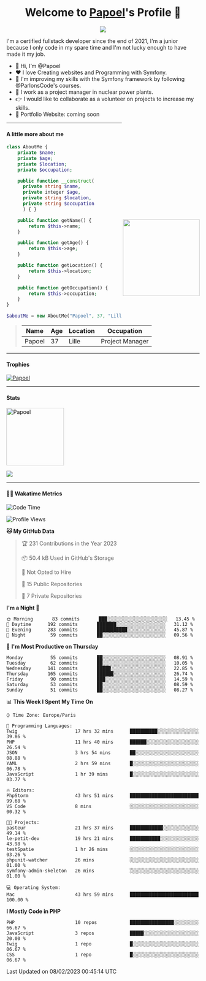 <p align="center">
  <h1 align="center">Welcome to <a href="https://github.com/Papoel">Papoel</a>'s Profile 👋</h1>
</p>
<p align="center">
  <a align="center" href="https://github.com/DenverCoder1/readme-typing-svg"><img src="https://readme-typing-svg.herokuapp.com?&font=IBM+Plex+Sans&color=F72EE2&size=25&lines=Welcome+to+my+GitHub+Profile!;I'm+a+Junior+.+.+.;I'm+a+backend+developer;I'm+a+in+love+with+Symfony" /></a>
</p>
<p>I'm a certified fullstack developer since the end of 2021, I'm a junior because I only code in my spare time and I'm not lucky enough to have made it my job.
</p>

<div>
  <ul align="left">
    <li>👋 Hi, I’m @Papoel</li>
    <li>❤️ I love Creating websites and Programming with Symfony.</li>
    <li>🌱 I'm improving my skills with the Symfony framework by following @ParlonsCode's courses.</li>
    <li>💼 I work as a project manager in nuclear power plants.</li>
    <li>👉 I would like to collaborate as a volunteer on projects to increase my skills.</li>
    <li>🧐 Portfolio Website: coming soon</li>
  </ul>

<img align="right" style="width:200px; margin-top:50%; display:block;" src="https://media.giphy.com/media/M9gbBd9nbDrOTu1Mqx/giphy.gif">
</div>

---
#### A little more about me
```php
class AboutMe {
    private $name;
    private $age;
    private $location;
    private $occupation;

    public function __construct(
      private string $name, 
      private integer $age, 
      private string $location, 
      private string $occupation
      ) { }

    public function getName() {
        return $this->name;
    }

    public function getAge() {
        return $this->age;
    }

    public function getLocation() {
        return $this->location;
    }

    public function getOccupation() {
        return $this->occupation;
    }
}

$aboutMe = new AboutMe("Papoel", 37, "Lille", "Project Manager");
```
>| Name     | Age | Location   | Occupation     |
>|----------|-----|------------|----------------|
>| Papoel   | 37  | Lille      | Project Manager|

---
#### Trophies

<p align="left">
  <a href="https://github.com/Papoel/github-profile-trophy">
    <img src="https://github-profile-trophy.vercel.app/?username=Papoel&row=2&column=6&theme=onedark&column=8&no-frame=false&no-bg=false" 
         alt="Papoel">
  </a>
</p>

---
#### Stats
<p align="left">
  <img align="center" height="150em" src="https://github-readme-streak-stats.herokuapp.com/?user=Papoel&theme=onedark" alt="Papoel" />
</p>

<p>
<!-- GitHub Stats -->
<picture>
  <source 
    srcset="https://github-readme-stats.vercel.app/api?username=papoel&show_icons=true&theme=dark"
    media="(prefers-color-scheme: dark)"
  />
  <source
    srcset="https://github-readme-stats.vercel.app/api?username=papoel&show_icons=true"
    media="(prefers-color-scheme: light), (prefers-color-scheme: no-preference)"
  />
  <img src="https://github-readme-stats.vercel.app/api?username=papoel&show_icons=true" />
</picture>
</p>

----
####  🧑‍💻 Wakatime Metrics
<!--START_SECTION:waka-->
![Code Time](http://img.shields.io/badge/Code%20Time-3%2C048%20hrs%2011%20mins-blue)

![Profile Views](http://img.shields.io/badge/Profile%20Views-6-blue)

**🐱 My GitHub Data** 

> 🏆 231 Contributions in the Year 2023
 > 
> 📦 50.4 kB Used in GitHub's Storage 
 > 
> 🚫 Not Opted to Hire
 > 
> 📜 15 Public Repositories 
 > 
> 🔑 7 Private Repositories  
 > 
**I'm a Night 🦉** 

```text
🌞 Morning       83 commits       ███░░░░░░░░░░░░░░░░░░░░░░   13.45 % 
🌆 Daytime      192 commits       ███████░░░░░░░░░░░░░░░░░░   31.12 % 
🌃 Evening      283 commits       ███████████░░░░░░░░░░░░░░   45.87 % 
🌙 Night         59 commits       ██░░░░░░░░░░░░░░░░░░░░░░░   09.56 % 

```
📅 **I'm Most Productive on Thursday** 

```text
Monday          55 commits       ██░░░░░░░░░░░░░░░░░░░░░░░   08.91 % 
Tuesday         62 commits       ██░░░░░░░░░░░░░░░░░░░░░░░   10.05 % 
Wednesday      141 commits       █████░░░░░░░░░░░░░░░░░░░░   22.85 % 
Thursday       165 commits       ██████░░░░░░░░░░░░░░░░░░░   26.74 % 
Friday          90 commits       ███░░░░░░░░░░░░░░░░░░░░░░   14.59 % 
Saturday        53 commits       ██░░░░░░░░░░░░░░░░░░░░░░░   08.59 % 
Sunday          51 commits       ██░░░░░░░░░░░░░░░░░░░░░░░   08.27 % 

```


📊 **This Week I Spent My Time On** 

```text
⌚︎ Time Zone: Europe/Paris

💬 Programming Languages: 
Twig                     17 hrs 32 mins      ██████████░░░░░░░░░░░░░░░   39.86 % 
PHP                      11 hrs 40 mins      ██████░░░░░░░░░░░░░░░░░░░   26.54 % 
JSON                     3 hrs 54 mins       ██░░░░░░░░░░░░░░░░░░░░░░░   08.88 % 
YAML                     2 hrs 59 mins       █░░░░░░░░░░░░░░░░░░░░░░░░   06.78 % 
JavaScript               1 hr 39 mins        █░░░░░░░░░░░░░░░░░░░░░░░░   03.77 % 

🔥 Editors: 
PhpStorm                 43 hrs 51 mins      █████████████████████████   99.68 % 
VS Code                  8 mins              ░░░░░░░░░░░░░░░░░░░░░░░░░   00.32 % 

🐱‍💻 Projects: 
pasteur                  21 hrs 37 mins      ████████████░░░░░░░░░░░░░   49.14 % 
le-petit-dev             19 hrs 21 mins      ███████████░░░░░░░░░░░░░░   43.98 % 
testSpatie               1 hr 26 mins        ░░░░░░░░░░░░░░░░░░░░░░░░░   03.26 % 
phpunit-watcher          26 mins             ░░░░░░░░░░░░░░░░░░░░░░░░░   01.00 % 
symfony-admin-skeleton   26 mins             ░░░░░░░░░░░░░░░░░░░░░░░░░   01.00 % 

💻 Operating System: 
Mac                      43 hrs 59 mins      █████████████████████████   100.00 % 

```

**I Mostly Code in PHP** 

```text
PHP                      10 repos            ████████████████░░░░░░░░░   66.67 % 
JavaScript               3 repos             █████░░░░░░░░░░░░░░░░░░░░   20.00 % 
Twig                     1 repo              █░░░░░░░░░░░░░░░░░░░░░░░░   06.67 % 
CSS                      1 repo              █░░░░░░░░░░░░░░░░░░░░░░░░   06.67 % 

```



 Last Updated on 08/02/2023 00:45:14 UTC
<!--END_SECTION:waka-->

